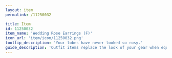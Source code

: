 ```yaml
---
layout: item
permalink: /11250032

title: Item
id: 11250032
item_name: 'Wedding Rose Earrings (F)'
icon_url: 'item/icon/11250032.png'
tooltip_description: 'Your lobes have never looked so rosy.'
guide_description: 'Outfit items replace the look of your gear when equipped.'
---
```


